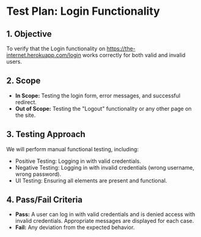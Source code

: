 # Test Plan: Login Functionality

## 1. Objective
To verify that the Login functionality on https://the-internet.herokuapp.com/login works correctly for both valid and invalid users.

## 2. Scope
*   **In Scope:** Testing the login form, error messages, and successful redirect.
*   **Out of Scope:** Testing the "Logout" functionality or any other page on the site.

## 3. Testing Approach
We will perform manual functional testing, including:
*   Positive Testing: Logging in with valid credentials.
*   Negative Testing: Logging in with invalid credentials (wrong username, wrong password).
*   UI Testing: Ensuring all elements are present and functional.

## 4. Pass/Fail Criteria
*   **Pass:** A user can log in with valid credentials and is denied access with invalid credentials. Appropriate messages are displayed for each case.
*   **Fail:** Any deviation from the expected behavior.